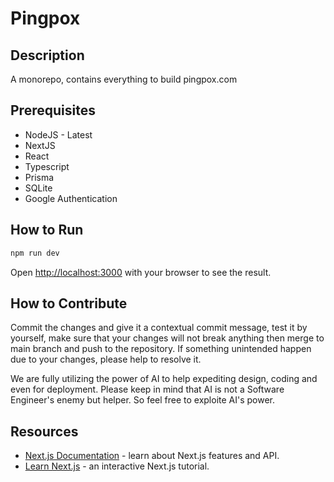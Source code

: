 # Pingpox

## Description

A monorepo, contains everything to build pingpox.com

## Prerequisites

- NodeJS - Latest
- NextJS
- React
- Typescript
- Prisma
- SQLite
- Google Authentication

## How to Run

```bash
npm run dev
```

Open [http://localhost:3000](http://localhost:3000) with your browser to see the result.

## How to Contribute

Commit the changes and give it a contextual commit message, test it by yourself, make sure that your changes will not break anything then merge to main branch and push to the repository. If something unintended happen due to your changes, please help to resolve it.

We are fully utilizing the power of AI to help expediting design, coding and even for deployment. Please keep in mind that AI is not a Software Engineer's enemy but helper. So feel free to exploite AI's power.

## Resources

- [Next.js Documentation](https://nextjs.org/docs) - learn about Next.js features and API.
- [Learn Next.js](https://nextjs.org/learn) - an interactive Next.js tutorial.
